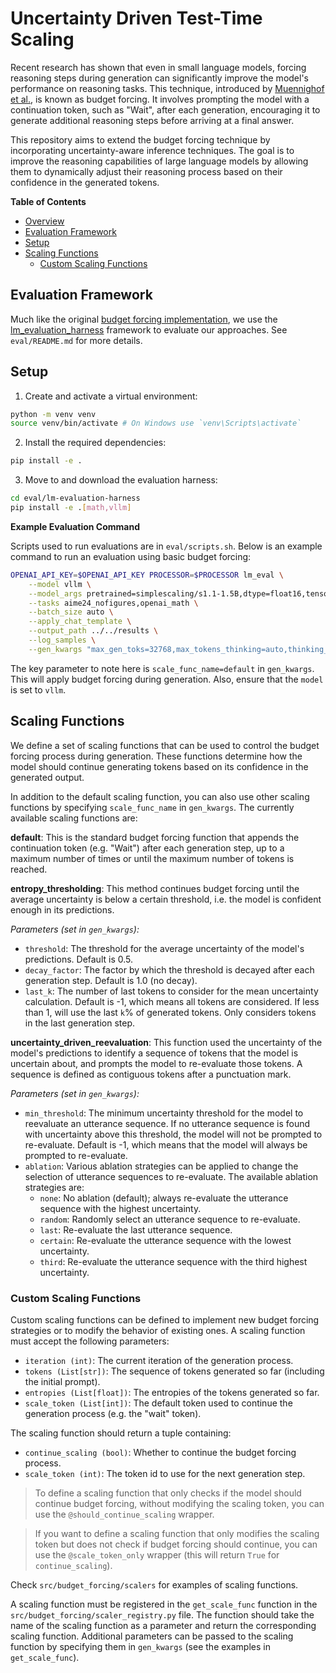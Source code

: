 # Uncertainty Driven Test-Time Scaling

Recent research has shown that even in small language models, forcing reasoning steps during generation can significantly improve the model's performance on reasoning tasks. This technique, introduced by [Muennighof et al.](https://arxiv.org/abs/2501.19393), is known as budget forcing. It involves prompting the model with a continuation token, such as "Wait", after each generation, encouraging it to generate additional reasoning steps before arriving at a final answer.

This repository aims to extend the budget forcing technique by incorporating uncertainty-aware inference techniques. The goal is to improve the reasoning capabilities of large language models by allowing them to dynamically adjust their reasoning process based on their confidence in the generated tokens.

**Table of Contents**
- [Overview](#uncertainty-driven-test-time-scaling)
- [Evaluation Framework](#evaluation-framework)
- [Setup](#setup)
- [Scaling Functions](#scaling-functions)
    - [Custom Scaling Functions](#custom-scaling-functions)


## Evaluation Framework

Much like the original [budget forcing implementation](https://github.com/simplescaling/s1), we use the [lm_evaluation_harness](https://github.com/EleutherAI/lm-evaluation-harness) framework to evaluate our approaches. See `eval/README.md` for more details.


## Setup

1. Create and activate a virtual environment:
```bash
python -m venv venv
source venv/bin/activate # On Windows use `venv\Scripts\activate`
```
2. Install the required dependencies:
```bash
pip install -e .
```
3. Move to and download the evaluation harness:
```bash
cd eval/lm-evaluation-harness
pip install -e .[math,vllm]
```

**Example Evaluation Command**

Scripts used to run evaluations are in `eval/scripts.sh`. Below is an example command to run an evaluation using basic budget forcing:
```bash
OPENAI_API_KEY=$OPENAI_API_KEY PROCESSOR=$PROCESSOR lm_eval \
    --model vllm \
    --model_args pretrained=simplescaling/s1.1-1.5B,dtype=float16,tensor_parallel_size=1 \
    --tasks aime24_nofigures,openai_math \
    --batch_size auto \
    --apply_chat_template \
    --output_path ../../results \
    --log_samples \
    --gen_kwargs "max_gen_toks=32768,max_tokens_thinking=auto,thinking_n_ignore=6,thinking_n_ignore_str=Wait,scale_func_name=default" 
```

The key parameter to note here is `scale_func_name=default` in `gen_kwargs`. This will apply budget forcing during generation. Also, ensure that the `model` is set to `vllm`.

## Scaling Functions

We define a set of scaling functions that can be used to control the budget forcing process during generation. These functions determine how the model should continue generating tokens based on its confidence in the generated output. 

In addition to the default scaling function, you can also use other scaling functions by specifying `scale_func_name` in `gen_kwargs`. The currently available scaling functions are:

**default**: This is the standard budget forcing function that appends the continuation token (e.g. "Wait") after each generation step, up to a maximum number of times or until the maximum number of tokens is reached. 

**entropy_thresholding**: This method continues budget forcing until the average uncertainty is below a certain threshold, i.e. the model is confident enough in its predictions.

_Parameters (set in `gen_kwargs`):_
- `threshold`: The threshold for the average uncertainty of the model's predictions. Default is 0.5.
- `decay_factor`: The factor by which the threshold is decayed after each generation step. Default is 1.0 (no decay).
- `last_k`: The number of last tokens to consider for the mean uncertainty calculation. Default is -1, which means all tokens are considered. If less than 1, will use the last `k`% of generated tokens. Only considers tokens in the last generation step.

**uncertainty_driven_reevaluation**: This function used the uncertainty of the model's predictions to identify a sequence of tokens that the model is uncertain about, and prompts the model to re-evaluate those tokens. A sequence is defined as contiguous tokens after a punctuation mark.

_Parameters (set in `gen_kwargs`):_
- `min_threshold`: The minimum uncertainty threshold for the model to reevaluate an utterance sequence. If no utterance sequence is found with uncertainty above this threshold, the model will not be prompted to re-evaluate. Default is -1, which means that the model will always be prompted to re-evaluate.
- `ablation`: Various ablation strategies can be applied to change the selection of utterance sequences to re-evaluate. The available ablation strategies are:
  - `none`: No ablation (default); always re-evaluate the utterance sequence with the highest uncertainty.
  - `random`: Randomly select an utterance sequence to re-evaluate.
  - `last`: Re-evaluate the last utterance sequence.
  - `certain`: Re-evaluate the utterance sequence with the lowest uncertainty.
  - `third`: Re-evaluate the utterance sequence with the third highest uncertainty.

### Custom Scaling Functions
Custom scaling functions can be defined to implement new budget forcing strategies or to modify the behavior of existing ones. A scaling function must accept the following parameters:

- `iteration (int)`: The current iteration of the generation process.
- `tokens (List[str])`: The sequence of tokens generated so far (including the initial prompt).
- `entropies (List[float])`: The entropies of the tokens generated so far.
- `scale_token (List[int])`: The default token used to continue the generation process (e.g. the "wait" token).

The scaling function should return a tuple containing:
- `continue_scaling (bool)`: Whether to continue the budget forcing process.
- `scale_token (int)`: The token id to use for the next generation step.

> To define a scaling function that only checks if the model should continue budget forcing, without modifying the scaling token, you can use the `@should_continue_scaling` wrapper. 

> If you want to define a scaling function that only modifies the scaling token but does not check if budget forcing should continue, you can use the `@scale_token_only` wrapper (this will return `True` for `continue_scaling`). 

Check `src/budget_forcing/scalers` for examples of scaling functions.

A scaling function must be registered in the `get_scale_func` function in the `src/budget_forcing/scaler_registry.py` file. The function should take the name of the scaling function as a parameter and return the corresponding scaling function. Additional parameters can be passed to the scaling function by specifying them in `gen_kwargs` (see the examples in `get_scale_func`).